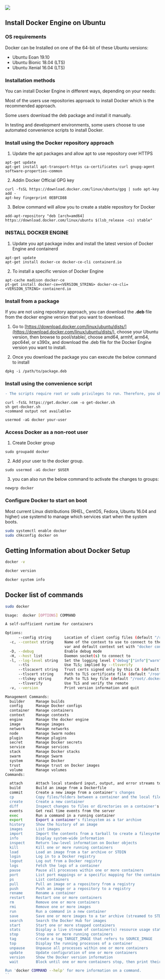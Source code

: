 <img src="images/c4logo.png">


## Install Docker Engine on Ubuntu
### OS requirements
Docker can be Installed on one of the 64-bit of these Ubuntu versions: 

* Ubuntu Eoan 19.10
* Ubuntu Bionic 18.04 (LTS)
* Ubuntu Xenial 16.04 (LTS)

### Installation methods
You can install Docker Engine in different ways, depending on your needs:

Most of the users use repositories approack to install Docker which is the recommended approach.

Some users download the deb package and install it manually. 

In testing and development environments, some users choose to use automated convenience scripts to install Docker.

### Install using the Docker repository approach
1. Update the apt packages and allow apt to use repository over HTTPS

```vim
apt-get update
apt-get install apt-transport-https ca-certificates curl gnupg-agent software-properties-common
```

2. Addin Docker Official GPG key
```vim
curl -fsSL https://download.docker.com/linux/ubuntu/gpg | sudo apt-key add -
apt-key fingerprint 0EBFCD88
```

3. Below command will allow you to create a stable repository for Docker
```vim
add-apt-repository "deb [arch=amd64] https://download.docker.com/linux/ubuntu $(lsb_release -cs) stable"
```

### INSTALL DOCKER ENGINE
1. Update you apt package index and install the latest version of Docker Engine and containerd
```vim
apt-get update
apt-get install docker-ce docker-ce-cli containerd.io
```
2. To install a specific version of Docker Engine
```vim
apt-cache madison docker-ce
pt-get install docker-ce=<VERSION_STRING> docker-ce-cli=<VERSION_STRING> containerd.io
```

### Install from a package
If you are not using repository approach, you can download the **.deb** file from the docker engine version that you want to download.

1. Go to [https://download.docker.com/linux/ubuntu/dists/](https://download.docker.com/linux/ubuntu/dists/), choose your Ubuntu version, then browse to pool/stable/, choose amd64, armhf, arm64, ppc64el, or s390x, and download the .deb file for the Docker Engine version you want to install.

2. Once you download the package you can execute the below command to install
```vim
dpkg -i /path/to/package.deb
```
### Install using the convenience script
```diff
- The scripts require root or sudo privileges to run. Therefore, you should carefully examine and audit the scripts before running them.
```
```vim
curl -fsSL https://get.docker.com -o get-docker.sh
sh get-docker.sh
<command output not available>

usermod -aG docker your-user
```

### Access Docker as a non-root user
1. Create Docker group
```vim
sudo groupadd docker
```
2.  Add your user to the docker group.
```vim
sudo usermod -aG docker $USER
```
3. you can also run the below command to activate the changes to groups:
```vim
newgrp docker 
```

### Configure Docker to start on boot
Most current Linux distributions (RHEL, CentOS, Fedora, Ubuntu 16.04 and higher) use systemd to manage which services start when the system boots.
```bash
sudo systemctl enable docker
sudo chkconfig docker on
```
## Getting Information about Docker Setup
```bash
docker -v  

docker version  

docker system info
```
## Docker list of commands
```bash
sudo docker
```
```bash
Usage:  docker [OPTIONS] COMMAND

A self-sufficient runtime for containers

Options:
      --config string      Location of client config files (default "/root/.docker")
  -c, --context string     Name of the context to use to connect to the daemon (overrides DOCKER_HOST env
                           var and default context set with "docker context use")
  -D, --debug              Enable debug mode
  -H, --host list          Daemon socket(s) to connect to
  -l, --log-level string   Set the logging level ("debug"|"info"|"warn"|"error"|"fatal") (default "info")
      --tls                Use TLS; implied by --tlsverify
      --tlscacert string   Trust certs signed only by this CA (default "/root/.docker/ca.pem")
      --tlscert string     Path to TLS certificate file (default "/root/.docker/cert.pem")
      --tlskey string      Path to TLS key file (default "/root/.docker/key.pem")
      --tlsverify          Use TLS and verify the remote
  -v, --version            Print version information and quit

Management Commands:
  builder     Manage builds
  config      Manage Docker configs
  container   Manage containers
  context     Manage contexts
  engine      Manage the docker engine
  image       Manage images
  network     Manage networks
  node        Manage Swarm nodes
  plugin      Manage plugins
  secret      Manage Docker secrets
  service     Manage services
  stack       Manage Docker stacks
  swarm       Manage Swarm
  system      Manage Docker
  trust       Manage trust on Docker images
  volume      Manage volumes
Commands:

  attach      Attach local standard input, output, and error streams to a running container
  build       Build an image from a Dockerfile
  commit      Create a new image from a container's changes
  cp          Copy files/folders between a container and the local filesystem
  create      Create a new container
  diff        Inspect changes to files or directories on a container's filesystem
  events      Get real time events from the server
  exec        Run a command in a running container
  export      Export a container's filesystem as a tar archive
  history     Show the history of an image
  images      List images
  import      Import the contents from a tarball to create a filesystem image
  info        Display system-wide information
  inspect     Return low-level information on Docker objects
  kill        Kill one or more running containers
  load        Load an image from a tar archive or STDIN
  login       Log in to a Docker registry
  logout      Log out from a Docker registry
  logs        Fetch the logs of a container
  pause       Pause all processes within one or more containers
  port        List port mappings or a specific mapping for the container
  ps          List containers
  pull        Pull an image or a repository from a registry
  push        Push an image or a repository to a registry
  rename      Rename a container
  restart     Restart one or more containers
  rm          Remove one or more containers
  rmi         Remove one or more images
  run         Run a command in a new container
  save        Save one or more images to a tar archive (streamed to STDOUT by default)
  search      Search the Docker Hub for images
  start       Start one or more stopped containers
  stats       Display a live stream of container(s) resource usage statistics
  stop        Stop one or more running containers
  tag         Create a tag TARGET_IMAGE that refers to SOURCE_IMAGE
  top         Display the running processes of a container
  unpause     Unpause all processes within one or more containers
  update      Update configuration of one or more containers
  version     Show the Docker version information
  wait        Block until one or more containers stop, then print their exit codes

Run 'docker COMMAND --help' for more information on a command.
``

